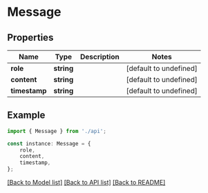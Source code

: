 # Message


## Properties

Name | Type | Description | Notes
------------ | ------------- | ------------- | -------------
**role** | **string** |  | [default to undefined]
**content** | **string** |  | [default to undefined]
**timestamp** | **string** |  | [default to undefined]

## Example

```typescript
import { Message } from './api';

const instance: Message = {
    role,
    content,
    timestamp,
};
```

[[Back to Model list]](../README.md#documentation-for-models) [[Back to API list]](../README.md#documentation-for-api-endpoints) [[Back to README]](../README.md)
